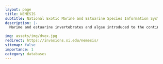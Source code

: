 ```yaml
---
layout: page
title: NEMESIS
subtitle: National Exotic Marine and Estuarine Species Information System
description: |-
  Marine and estuarine invertebrates and algae introduced to the continental United States and Alaska.

img: assets/img/dvex.jpg
redirect: https://invasions.si.edu/nemesis/
sitemap: false
importance: 1
category: databases
---
```

